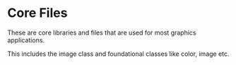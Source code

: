 # Core Files

These are core libraries and files that are used for most graphics applications.

This includes the image class and foundational classes like color, image etc.
